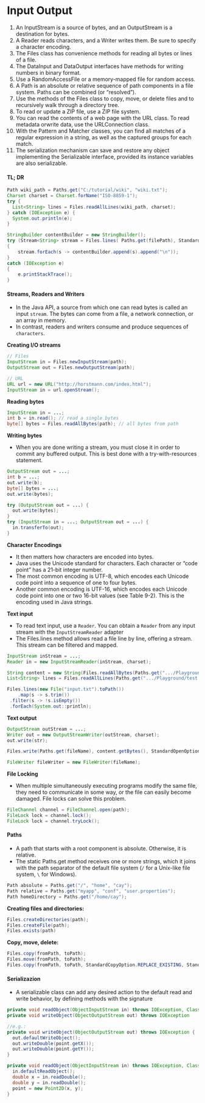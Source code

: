 # Input Output

1. An InputStream is a source of bytes, and an OutputStream is a destination for bytes.
2. A Reader reads characters, and a Writer writes them. Be sure to specify a character encoding.
3. The Files class has convenience methods for reading all bytes or lines of a file.
4. The DataInput and DataOutput interfaces have methods for writing numbers in binary format.
5. Use a RandomAccessFile or a memory-mapped file for random access.
6. A Path is an absolute or relative sequence of path components in a file system.
Paths can be combined (or “resolved”).
7. Use the methods of the Files class to copy, move, or delete files and to recursively walk through a directory tree.
8. To read or update a ZIP file, use a ZIP file system.
9. You can read the contents of a web page with the URL class. To read metadata orwrite data, use the URLConnection class.
10. With the Pattern and Matcher classes, you can find all matches of a regular expression in a string, as well as the captured groups for each match.
11. The serialization mechanism can save and restore any object implementing the Serializable interface, provided its instance variables are also serializable.

#### TL; DR
```java
Path wiki_path = Paths.get("C:/tutorial/wiki", "wiki.txt");
Charset charset = Charset.forName("ISO-8859-1");
try {
  List<String> lines = Files.readAllLines(wiki_path, charset);
} catch (IOException e) {
  System.out.println(e);
}

StringBuilder contentBuilder = new StringBuilder();
try (Stream<String> stream = Files.lines( Paths.get(filePath), StandardCharsets.UTF_8))
{
    stream.forEach(s -> contentBuilder.append(s).append("\n"));
}
catch (IOException e)
{
    e.printStackTrace();
}
```

#### Streams, Readers and Writers
- In the Java API, a source from which one can read bytes is called an input `stream`. The bytes can come from a file, a network connection, or an array in memory.
- In contrast, readers and writers consume and produce
sequences of `characters`.

**Creating I/O streams**
```java
// Files
InputStream in = Files.newInputStream(path);
OutputStream out = Files.newOutputStream(path);

// URL
URL url = new URL("http://horstmann.com/index.html");
InputStream in = url.openStream();
```

**Reading bytes**
```java
InputStream in = ...;
int b = in.read(); // read a single bytes
byte[] bytes = Files.readAllBytes(path); // all bytes from path
```

**Writing bytes**
- When you are done writing a stream, you must close it in order to commit any buffered output. This is best done with a try-with-resources statement.

```java
OutputStream out = ...;
int b = ...;
out.write(b);
byte[] bytes = ...;
out.write(bytes);

try (OutputStream out = ...) {
  out.write(bytes);
}
try (InputStream in = ...; OutputStream out = ...) {
  in.transferTo(out);
}
```

**Character Encodings**
- It then matters how characters are encoded into bytes.
- Java uses the Unicode standard for characters. Each character or “code point” has a 21-bit integer number.
- The most common encoding is UTF-8, which encodes each Unicode code point into a sequence of one to four bytes.
- Another common encoding is UTF-16, which encodes each Unicode code point into one or two 16-bit values (see Table 9-2). This is the encoding used in Java strings.

**Text input**
- To read text input, use a `Reader`. You can obtain a `Reader` from any input stream with the `InputStreamReader` adapter
- The Files.lines method allows read a file line by line, offering a stream. This stream can be filtered and mapped.

```java
InputStream inStream = ...;
Reader in = new InputStreamReader(inStream, charset);

String content = new String(Files.readAllBytes(Paths.get(".../Playground/test.txt")));
List<String> lines = Files.readAllLines(Paths.get(".../Playground/test.txt"));

Files.lines(new File("input.txt").toPath())
    .map(s -> s.trim())
 .filter(s -> !s.isEmpty())
 .forEach(System.out::println);
```

**Text output**
```java
OutputStream outStream = ...;
Writer out = new OutputStreamWriter(outStream, charset);
out.write(str);

Files.write(Paths.get(fileName), content.getBytes(), StandardOpenOption.CREATE);

FileWriter fileWriter = new FileWriter(fileName);
```

**File Locking**
- When multiple simultaneously executing programs modify the same file, they need to communicate in some way, or the file can easily become damaged. File locks can solve this problem.

```java
FileChannel channel = FileChannel.open(path);
FileLock lock = channel.lock();
FileLock lock = channel.tryLock();
```

#### Paths
- A path that starts with a root component is absolute. Otherwise, it is relative.
- The static Paths.get method receives one or more strings, which it joins with the
path separator of the default file system (`/` for a Unix-like file system, `\` for
Windows).

```java
Path absolute = Paths.get("/", "home", "cay");
Path relative = Paths.get("myapp", "conf", "user.properties");
Path homeDirectory = Paths.get("/home/cay");
```

**Creating files and directories:**
```java
Files.createDirectories(path);
Files.createFile(path);
Files.exists(path)
```

**Copy, move, delete:**
```java
Files.copy(fromPath, toPath);
Files.move(fromPath, toPath);
Files.copy(fromPath, toPath, StandardCopyOption.REPLACE_EXISTING, StandardCopyOption.COPY_ATTRIBUTES);
```

#### Serializazion
- A serializable class can
add any desired action to the default read and write behavior, by defining methods
with the signature

```java
private void readObject(ObjectInputStream in) throws IOException, ClassNotFoundException
private void writeObject(ObjectOutputStream out) throws IOException

//e.g.:
private void writeObject(ObjectOutputStream out) throws IOException {
  out.defaultWriteObject();
  out.writeDouble(point.getX());
  out.writeDouble(point.getY());
}

private void readObject(ObjectInputStream in) throws IOException, ClassNotFoundException {
  in.defaultReadObject();
  double x = in.readDouble();
  double y = in.readDouble();
  point = new Point2D(x, y);
}
```
